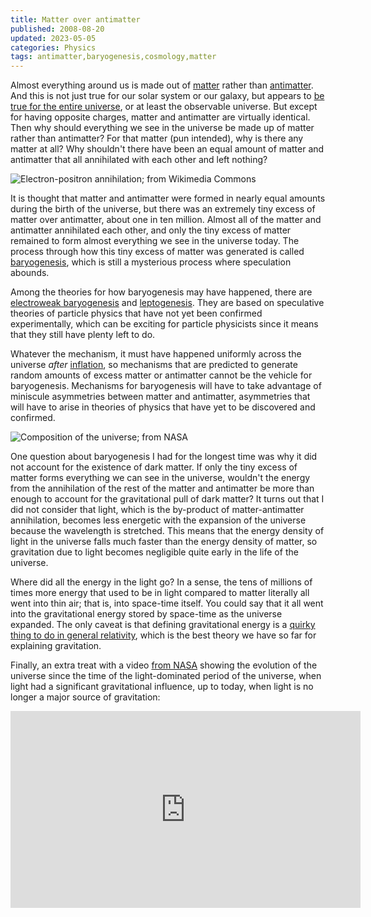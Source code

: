 ```yaml
---
title: Matter over antimatter
published: 2008-08-20
updated: 2023-05-05
categories: Physics
tags: antimatter,baryogenesis,cosmology,matter
---
```


Almost everything around us is made out of <a href="https://en.wikipedia.org/wiki/Matter">matter</a>
rather than <a href="https://en.wikipedia.org/wiki/Antimatter">antimatter</a>.
And this is not just true for our solar system or our galaxy, but appears to
<a href="https://www.science.org/doi/abs/10.1126/science.278.5336.226">be true for the entire universe</a>,
or at least the observable universe.
But except for having opposite charges, matter and antimatter are virtually identical.
Then why should everything we see in the universe be made up of matter rather than antimatter?
For that matter (pun intended), why is there any matter at all?
Why shouldn't there have been an equal amount of matter and antimatter
that all annihilated with each other and left nothing?

![Electron-positron annihilation; from [Wikimedia Commons](https://commons.wikimedia.org/wiki/File:Electron-positron-annihilation.svg)](electron-positron-annihilation.png)

<!--more-->

It is thought that matter and antimatter were formed
in nearly equal amounts during the birth of the universe,
but there was an extremely tiny excess of matter over antimatter, about one in ten million.
Almost all of the matter and antimatter annihilated each other,
and only the tiny excess of matter remained to form almost everything we see in the universe today.
The process through how this tiny excess of matter was generated is
called <a href="https://en.wikipedia.org/wiki/Baryogenesis">baryogenesis</a>,
which is still a mysterious process where speculation abounds.

Among the theories for how baryogenesis may have happened,
there are <a href="https://cerncourier.com/a/electroweak-baryogenesis/">electroweak baryogenesis</a>
and <a href="https://www.sciencedirect.com/science/article/abs/pii/S0370157308001889">leptogenesis</a>.
They are based on speculative theories of particle physics
that have not yet been confirmed experimentally,
which can be exciting for particle physicists
since it means that they still have plenty left to do.

Whatever the mechanism, it must have happened uniformly across the universe
<em>after</em> <a href="https://en.wikipedia.org/wiki/Inflation_(cosmology)">inflation</a>,
so mechanisms that are predicted to generate random amounts of
excess matter or antimatter cannot be the vehicle for baryogenesis.
Mechanisms for baryogenesis will have to take advantage of
miniscule asymmetries between matter and antimatter,
asymmetries that will have to arise in theories of physics
that have yet to be discovered and confirmed.

![Composition of the universe; from [NASA](https://map.gsfc.nasa.gov/media/080998/index.html)](080998_Universe_ContentL.png)

One question about baryogenesis I had for the longest time was
why it did not account for the existence of dark matter.
If only the tiny excess of matter forms everything we can see in the universe,
wouldn't the energy from the annihilation of the rest of the matter and antimatter
be more than enough to account for the gravitational pull of dark matter?
It turns out that I did not consider that light,
which is the by-product of matter-antimatter annihilation,
becomes less energetic with the expansion of the universe because the wavelength is stretched.
This means that the energy density of light in the universe
falls much faster than the energy density of matter,
so gravitation due to light becomes negligible quite early in the life of the universe.

Where did all the energy in the light go?
In a sense, the tens of millions of times more energy
that used to be in light compared to matter literally all went into thin air;
that is, into space-time itself.
You could say that it all went into the gravitational energy 
stored by space-time as the universe expanded.
The only caveat is that defining gravitational energy is a
<a href="https://math.ucr.edu/home/baez/physics/Relativity/GR/energy_gr.html">quirky thing to do in general relativity</a>,
which is the best theory we have so far for explaining gravitation.

Finally, an extra treat with a video <a href="http://map.gsfc.nasa.gov/media/030651/index.html">from NASA</a> showing the evolution of the universe since the time of the light-dominated period of the universe, when light had a significant gravitational influence, up to today, when light is no longer a major source of gravitation:

<div style="text-align:center;">
<iframe width="560" height="315" src="https://www.youtube.com/embed/sTWHs7xD9e0" title="YouTube video player" frameborder="0" allow="accelerometer; autoplay; clipboard-write; encrypted-media; gyroscope; picture-in-picture; web-share" allowfullscreen=""></iframe>
</div>
